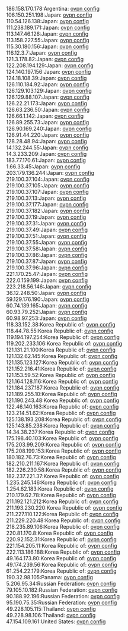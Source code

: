 186.158.170.178:Argentina: [ovpn config](vpn/186_158_170_178.ovpn)  
106.150.251.198:Japan: [ovpn config](vpn/106_150_251_198.ovpn)  
110.54.126.138:Japan: [ovpn config](vpn/110_54_126_138.ovpn)  
111.238.189.171:Japan: [ovpn config](vpn/111_238_189_171.ovpn)  
113.147.46.126:Japan: [ovpn config](vpn/113_147_46_126.ovpn)  
113.158.227.55:Japan: [ovpn config](vpn/113_158_227_55.ovpn)  
115.30.180.156:Japan: [ovpn config](vpn/115_30_180_156.ovpn)  
116.12.3.7:Japan: [ovpn config](vpn/116_12_3_7.ovpn)  
121.3.178.82:Japan: [ovpn config](vpn/121_3_178_82.ovpn)  
122.208.194.129:Japan: [ovpn config](vpn/122_208_194_129.ovpn)  
124.140.197.156:Japan: [ovpn config](vpn/124_140_197_156.ovpn)  
124.18.108.39:Japan: [ovpn config](vpn/124_18_108_39.ovpn)  
126.110.184.92:Japan: [ovpn config](vpn/126_110_184_92.ovpn)  
126.129.103.129:Japan: [ovpn config](vpn/126_129_103_129.ovpn)  
126.129.88.107:Japan: [ovpn config](vpn/126_129_88_107.ovpn)  
126.22.21.173:Japan: [ovpn config](vpn/126_22_21_173.ovpn)  
126.63.236.50:Japan: [ovpn config](vpn/126_63_236_50.ovpn)  
126.66.1.142:Japan: [ovpn config](vpn/126_66_1_142.ovpn)  
126.89.255.73:Japan: [ovpn config](vpn/126_89_255_73.ovpn)  
126.90.169.240:Japan: [ovpn config](vpn/126_90_169_240.ovpn)  
126.91.44.220:Japan: [ovpn config](vpn/126_91_44_220.ovpn)  
128.28.48.94:Japan: [ovpn config](vpn/128_28_48_94.ovpn)  
14.132.244.55:Japan: [ovpn config](vpn/14_132_244_55.ovpn)  
14.3.233.209:Japan: [ovpn config](vpn/14_3_233_209.ovpn)  
183.77.170.61:Japan: [ovpn config](vpn/183_77_170_61.ovpn)  
1.66.33.45:Japan: [ovpn config](vpn/1_66_33_45.ovpn)  
203.179.136.244:Japan: [ovpn config](vpn/203_179_136_244.ovpn)  
219.100.37.104:Japan: [ovpn config](vpn/219_100_37_104.ovpn)  
219.100.37.105:Japan: [ovpn config](vpn/219_100_37_105.ovpn)  
219.100.37.107:Japan: [ovpn config](vpn/219_100_37_107.ovpn)  
219.100.37.13:Japan: [ovpn config](vpn/219_100_37_13.ovpn)  
219.100.37.177:Japan: [ovpn config](vpn/219_100_37_177.ovpn)  
219.100.37.182:Japan: [ovpn config](vpn/219_100_37_182.ovpn)  
219.100.37.19:Japan: [ovpn config](vpn/219_100_37_19.ovpn)  
219.100.37.31:Japan: [ovpn config](vpn/219_100_37_31.ovpn)  
219.100.37.49:Japan: [ovpn config](vpn/219_100_37_49.ovpn)  
219.100.37.51:Japan: [ovpn config](vpn/219_100_37_51.ovpn)  
219.100.37.55:Japan: [ovpn config](vpn/219_100_37_55.ovpn)  
219.100.37.58:Japan: [ovpn config](vpn/219_100_37_58.ovpn)  
219.100.37.86:Japan: [ovpn config](vpn/219_100_37_86.ovpn)  
219.100.37.87:Japan: [ovpn config](vpn/219_100_37_87.ovpn)  
219.100.37.96:Japan: [ovpn config](vpn/219_100_37_96.ovpn)  
221.170.25.47:Japan: [ovpn config](vpn/221_170_25_47.ovpn)  
222.0.159.199:Japan: [ovpn config](vpn/222_0_159_199.ovpn)  
223.218.56.146:Japan: [ovpn config](vpn/223_218_56_146.ovpn)  
36.12.248.50:Japan: [ovpn config](vpn/36_12_248_50.ovpn)  
59.129.176.190:Japan: [ovpn config](vpn/59_129_176_190.ovpn)  
60.74.139.165:Japan: [ovpn config](vpn/60_74_139_165.ovpn)  
60.93.79.252:Japan: [ovpn config](vpn/60_93_79_252.ovpn)  
60.98.97.253:Japan: [ovpn config](vpn/60_98_97_253.ovpn)  
118.33.152.38:Korea Republic of: [ovpn config](vpn/118_33_152_38.ovpn)  
118.44.78.55:Korea Republic of: [ovpn config](vpn/118_44_78_55.ovpn)  
119.194.197.254:Korea Republic of: [ovpn config](vpn/119_194_197_254.ovpn)  
119.202.233.106:Korea Republic of: [ovpn config](vpn/119_202_233_106.ovpn)  
121.131.21.100:Korea Republic of: [ovpn config](vpn/121_131_21_100.ovpn)  
121.132.62.145:Korea Republic of: [ovpn config](vpn/121_132_62_145.ovpn)  
121.135.123.127:Korea Republic of: [ovpn config](vpn/121_135_123_127.ovpn)  
121.152.216.41:Korea Republic of: [ovpn config](vpn/121_152_216_41.ovpn)  
121.153.59.52:Korea Republic of: [ovpn config](vpn/121_153_59_52.ovpn)  
121.164.128.116:Korea Republic of: [ovpn config](vpn/121_164_128_116.ovpn)  
121.184.237.187:Korea Republic of: [ovpn config](vpn/121_184_237_187.ovpn)  
121.189.255.10:Korea Republic of: [ovpn config](vpn/121_189_255_10.ovpn)  
121.190.243.48:Korea Republic of: [ovpn config](vpn/121_190_243_48.ovpn)  
122.46.140.163:Korea Republic of: [ovpn config](vpn/122_46_140_163.ovpn)  
123.214.51.62:Korea Republic of: [ovpn config](vpn/123_214_51_62.ovpn)  
125.138.193.208:Korea Republic of: [ovpn config](vpn/125_138_193_208.ovpn)  
125.143.85.238:Korea Republic of: [ovpn config](vpn/125_143_85_238.ovpn)  
14.34.38.237:Korea Republic of: [ovpn config](vpn/14_34_38_237.ovpn)  
175.198.40.103:Korea Republic of: [ovpn config](vpn/175_198_40_103.ovpn)  
175.203.99.209:Korea Republic of: [ovpn config](vpn/175_203_99_209.ovpn)  
175.208.199.153:Korea Republic of: [ovpn config](vpn/175_208_199_153.ovpn)  
180.182.76.73:Korea Republic of: [ovpn config](vpn/180_182_76_73.ovpn)  
182.210.211.167:Korea Republic of: [ovpn config](vpn/182_210_211_167.ovpn)  
182.226.230.58:Korea Republic of: [ovpn config](vpn/182_226_230_58.ovpn)  
182.237.221.37:Korea Republic of: [ovpn config](vpn/182_237_221_37.ovpn)  
1.235.245.146:Korea Republic of: [ovpn config](vpn/1_235_245_146.ovpn)  
1.254.62.183:Korea Republic of: [ovpn config](vpn/1_254_62_183.ovpn)  
210.179.62.78:Korea Republic of: [ovpn config](vpn/210_179_62_78.ovpn)  
211.192.121.212:Korea Republic of: [ovpn config](vpn/211_192_121_212.ovpn)  
211.193.230.220:Korea Republic of: [ovpn config](vpn/211_193_230_220.ovpn)  
211.227.110.122:Korea Republic of: [ovpn config](vpn/211_227_110_122.ovpn)  
211.229.220.48:Korea Republic of: [ovpn config](vpn/211_229_220_48.ovpn)  
218.235.89.106:Korea Republic of: [ovpn config](vpn/218_235_89_106.ovpn)  
220.81.170.8:Korea Republic of: [ovpn config](vpn/220_81_170_8.ovpn)  
220.92.152.31:Korea Republic of: [ovpn config](vpn/220_92_152_31.ovpn)  
221.154.205.11:Korea Republic of: [ovpn config](vpn/221_154_205_11.ovpn)  
222.113.186.188:Korea Republic of: [ovpn config](vpn/222_113_186_188.ovpn)  
49.164.173.80:Korea Republic of: [ovpn config](vpn/49_164_173_80.ovpn)  
49.174.239.56:Korea Republic of: [ovpn config](vpn/49_174_239_56.ovpn)  
61.254.22.179:Korea Republic of: [ovpn config](vpn/61_254_22_179.ovpn)  
190.32.98.105:Panama: [ovpn config](vpn/190_32_98_105.ovpn)  
5.206.95.34:Russian Federation: [ovpn config](vpn/5_206_95_34.ovpn)  
79.105.10.182:Russian Federation: [ovpn config](vpn/79_105_10_182.ovpn)  
90.188.92.196:Russian Federation: [ovpn config](vpn/90_188_92_196.ovpn)  
95.190.75.35:Russian Federation: [ovpn config](vpn/95_190_75_35.ovpn)  
49.228.105.115:Thailand: [ovpn config](vpn/49_228_105_115.ovpn)  
49.228.98.106:Thailand: [ovpn config](vpn/49_228_98_106.ovpn)  
47.154.109.161:United States: [ovpn config](vpn/47_154_109_161.ovpn)  
